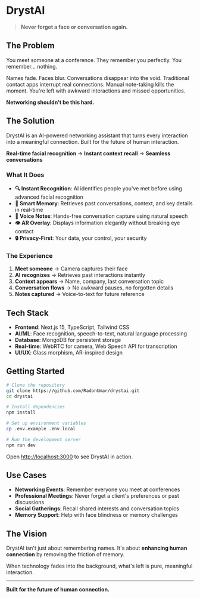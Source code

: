 # DrystAI

> **Never forget a face or conversation again.**

## The Problem

You meet someone at a conference. They remember you perfectly. You remember... nothing. 

Names fade. Faces blur. Conversations disappear into the void. Traditional contact apps interrupt real connections. Manual note-taking kills the moment. You're left with awkward interactions and missed opportunities.

**Networking shouldn't be this hard.**

## The Solution

DrystAI is an AI-powered networking assistant that turns every interaction into a meaningful connection. Built for the future of human interaction.

**Real-time facial recognition** → **Instant context recall** → **Seamless conversations**

### What It Does

- **🔍 Instant Recognition**: AI identifies people you've met before using advanced facial recognition
- **🧠 Smart Memory**: Retrieves past conversations, context, and key details in real-time
- **🎤 Voice Notes**: Hands-free conversation capture using natural speech
- **👁️ AR Overlay**: Displays information elegantly without breaking eye contact
- **🔒 Privacy-First**: Your data, your control, your security

### The Experience

1. **Meet someone** → Camera captures their face
2. **AI recognizes** → Retrieves past interactions instantly  
3. **Context appears** → Name, company, last conversation topic
4. **Conversation flows** → No awkward pauses, no forgotten details
5. **Notes captured** → Voice-to-text for future reference

## Tech Stack

- **Frontend**: Next.js 15, TypeScript, Tailwind CSS
- **AI/ML**: Face recognition, speech-to-text, natural language processing
- **Database**: MongoDB for persistent storage
- **Real-time**: WebRTC for camera, Web Speech API for transcription
- **UI/UX**: Glass morphism, AR-inspired design

## Getting Started

```bash
# Clone the repository
git clone https://github.com/RadonUmar/drystai.git
cd drystai

# Install dependencies
npm install

# Set up environment variables
cp .env.example .env.local

# Run the development server
npm run dev
```

Open [http://localhost:3000](http://localhost:3000) to see DrystAI in action.

## Use Cases

- **Networking Events**: Remember everyone you meet at conferences
- **Professional Meetings**: Never forget a client's preferences or past discussions
- **Social Gatherings**: Recall shared interests and conversation topics
- **Memory Support**: Help with face blindness or memory challenges

## The Vision

DrystAI isn't just about remembering names. It's about **enhancing human connection** by removing the friction of memory. 

When technology fades into the background, what's left is pure, meaningful interaction.

---

**Built for the future of human connection.**
